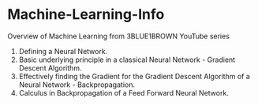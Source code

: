# Machine-Learning-Info
Overview of Machine Learning from 3BLUE1BROWN YouTube series
1. Defining a Neural Network.
2. Basic underlying principle in a classical Neural Network - Gradient Descent Algorithm.
3. Effectively finding the Gradient for the Gradient Descent Algorithm of a Neural Network - Backpropagation.
4. Calculus in Backpropagation of a Feed Forward Neural Network.
